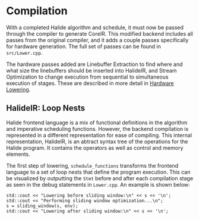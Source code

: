 # Compilation
With a completed Halide algorithm and schedule, it must now be passed through
the compiler to generate CoreIR. This modified backend includes all passes
from the original compiler, and it adds a couple passes specifically for
hardware generation. The full set of passes can be found in `src/Lower.cpp`.

The hardware passes added are Linebuffer Extraction to find where and what
size the linebuffers should be inserted into HalideIR, and Stream Optimization
to change execution from sequential to simultaneous execution of stages.
These are described in more detail in [Hardware Lowering](hardware-lowering.md).

## HalideIR: Loop Nests
Halide frontend language is a mix of functional definitions in the algorithm
and imperative scheduling functions. However, the backend compilation is 
represented in a different representation for ease of compiling. This 
internal representation, HalideIR, is an abtract syntax tree of the operations
for the Halide program. It contains the operators as well as control and 
memory elements.

The first step of lowering, `schedule_functions` transforms the frontend
language to a set of loop nests that define the program execution. This
can be visualized by outputting the `Stmt` before and after each compilation
stage as seen in the debug statements in `Lower.cpp`. An example is shown
below:
```
std::cout << "Lowering before sliding window:\n" << s << '\n';
std::cout << "Performing sliding window optimization...\n";
s = sliding_window(s, env);
std::cout << "Lowering after sliding window:\n" << s << '\n';
```
